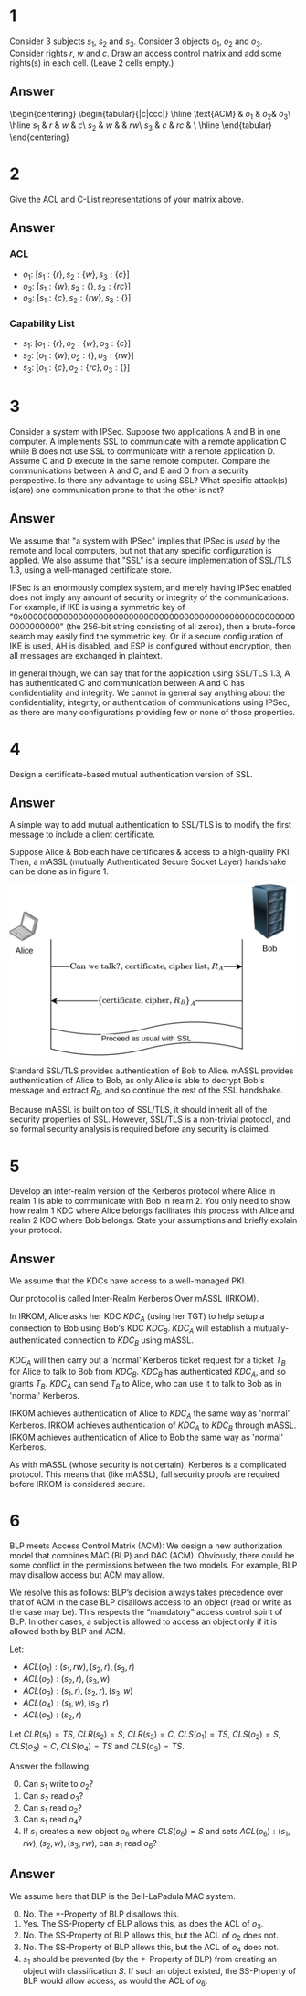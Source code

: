 # 1
Consider 3 subjects $s_1$, $s_2$ and $s_3$. Consider 3 objects $o_1$, $o_2$ and $o_3$.
Consider rights $r$, $w$ and $c$.
Draw an access control matrix and add some rights(s) in each cell. (Leave 2 cells empty.)

## Answer
\begin{centering}
\begin{tabular}{|c|ccc|}
  \hline
   \text{ACM} & $o_1$ & $o_2$& $o_3$\\
  \hline
  $s_1$ & $r$ & $w$ & $c$\\
  $s_2$ & $w$ &     & $rw$\\
  $s_3$ & $c$ & $rc$ &     \\
  \hline
\end{tabular}
\end{centering}


# 2
Give the ACL and C-List representations of your matrix above.

## Answer
### ACL
- $o_1$: $\left[s_1: \{r\}, s_2: \{w\},  s_3: \{c\} \right]$
- $o_2$: $\left[s_1: \{w\}, s_2: \{\},   s_3: \{rc\} \right]$
- $o_3$: $\left[s_1: \{c\}, s_2: \{rw\}, s_3: \{\} \right]$

### Capability List
- $s_1$: $\left[o_1: \{r\}, o_2: \{w\},  o_3: \{c\} \right]$
- $s_2$: $\left[o_1: \{w\}, o_2: \{\},   o_3: \{rw\} \right]$
- $s_3$: $\left[o_1: \{c\}, o_2: \{rc\}, o_3: \{\} \right]$


# 3
Consider a system with IPSec.
Suppose two applications A and B in one computer.
A implements SSL to communicate with a remote application C while B does not use SSL to communicate with a remote application D.
Assume C and D execute in the same remote computer.
Compare the communications between A and C, and B and D from a security perspective.
Is there any advantage to using SSL?
What specific attack(s) is(are) one communication prone to that the other is not?

## Answer
We assume that "a system with IPSec" implies that IPSec is *used* by the remote and local computers, but not that any specific configuration is applied.
We also assume that "SSL" is a secure implementation of SSL/TLS 1.3, using a well-managed certificate store.

IPSec is an enormously complex system, and merely having IPSec enabled does not imply any amount of security or integrity of the communications.
For example, if IKE is using a symmetric key of "0x0000000000000000000000000000000000000000000000000000000000000000" (the 256-bit string consisting of all zeros), then a brute-force search may easily find the symmetric key.
Or if a secure configuration of IKE is used, AH is disabled, and ESP is configured without encryption, then all messages are exchanged in plaintext.

In general though, we can say that for the application using SSL/TLS 1.3, A has authenticated C and communication between A and C has confidentiality and integrity.
We cannot in general say anything about the confidentiality, integrity, or authentication of communications using IPSec, as there are many configurations providing few or none of those properties.


# 4
Design a certificate-based mutual authentication version of SSL.

## Answer
A simple way to add mutual authentication to SSL/TLS is to modify the first message to include a client certificate.

Suppose Alice & Bob each have certificates & access to a high-quality PKI.
Then, a mASSL (mutually Authenticated Secure Socket Layer) handshake can be done as in figure 1.

![Beginning of mutally Authenticated Secure Socket Layer handshake](img/mASSL.png)

Standard SSL/TLS provides authentication of Bob to Alice.
mASSL provides authentication of Alice to Bob, as only Alice is able to decrypt Bob's message and extract $R_B$, and so continue the rest of the SSL handshake.

Because mASSL is built on top of SSL/TLS, it should inherit all of the security properties of SSL.
However, SSL/TLS is a non-trivial protocol, and so formal security analysis is required before any security is claimed.


# 5
Develop an inter-realm version of the Kerberos protocol where Alice in realm 1 is able to communicate with Bob in realm 2.
You only need to show how realm 1 KDC where Alice belongs facilitates this process with Alice and realm 2 KDC where Bob belongs.
State your assumptions and briefly explain your protocol.

## Answer
We assume that the KDCs have access to a well-managed PKI.

Our protocol is called Inter-Realm Kerberos Over mASSL (IRKOM).

In IRKOM, Alice asks her KDC $KDC_A$ (using her TGT) to help setup a connection to Bob using Bob's KDC $KDC_B$.
$KDC_A$ will establish a mutually-authenticated connection to $KDC_B$ using mASSL.

$KDC_A$ will then carry out a 'normal' Kerberos ticket request for a ticket $T_B$ for Alice to talk to Bob from $KDC_B$.
$KDC_B$ has authenticated $KDC_A$, and so grants $T_B$.
$KDC_A$ can send $T_B$ to Alice, who can use it to talk to Bob as in 'normal' Kerberos.

IRKOM achieves authentication of Alice to $KDC_A$ the same way as 'normal' Kerberos.
IRKOM achieves authentication of $KDC_A$ to $KDC_B$ through mASSL.
IRKOM achieves authentication of Alice to Bob the same way as 'normal' Kerberos.

As with mASSL (whose security is not certain), Kerberos is a complicated protocol.
This means that (like mASSL), full security proofs are required before IRKOM is considered secure.

# 6
BLP meets Access Control Matrix (ACM):
We design a new authorization model that combines MAC (BLP) and DAC (ACM).
Obviously, there could be some conflict in the permissions between the two models.
For example, BLP may disallow access but ACM may allow.

We resolve this as follows:
BLP’s decision always takes precedence over that of ACM in the case BLP disallows access to an object (read or write as the case may be).
This respects the “mandatory” access control spirit of BLP.
In other cases, a subject is allowed to access an object only if it is allowed both by BLP and ACM.

Let:

- $ACL(o_1): (s_1,rw), (s_2,r), (s_3,r)$
- $ACL(o_2): (s_2,r), (s_3,w)$
- $ACL(o_3): (s_1,r), (s_2,r), (s_3,w)$
- $ACL(o_4): (s_1,w), (s_3,r)$
- $ACL(o_5): (s_2,r)$

Let $CLR(s_1)=TS$, $CLR(s_2)=S$, $CLR(s_3)=C$, $CLS(o_1)=TS$, $CLS(o_2)=S$, $CLS(o_3)=C$, $CLS(o_4)=TS$ and $CLS(o_5)=TS$.

Answer the following:

0. Can $s_1$ write to $o_2$?
1. Can $s_2$ read $o_3$?
2. Can $s_1$ read $o_2$?
3. Can $s_1$ read $o_4$?
4. If $s_1$ creates a new object $o_6$ where $CLS(o_6)=S$ and sets $ACL(o_6): (s_1,rw), (s_2,w), (s_3,rw)$, can $s_1$ read $o_6$?

## Answer
We assume here that BLP is the Bell-LaPadula MAC system.

0. No. The $*$-Property of BLP disallows this.
1. Yes. The SS-Property of BLP allows this, as does the ACL of $o_3$.
2. No. The SS-Property of BLP allows this, but the ACL of $o_2$ does not.
3. No. The SS-Property of BLP allows this, but the ACL of $o_4$ does not.
4. $s_1$ should be prevented (by the $*$-Property of BLP) from creating an object with classification $S$. If such an object existed, the SS-Property of BLP would allow access, as would the ACL of $o_6$.
